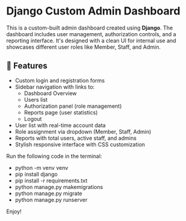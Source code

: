 # Django Custom Admin Dashboard

This is a custom-built admin dashboard created using **Django**. The dashboard includes user management, authorization controls, and a reporting interface. It's designed with a clean UI for internal use and showcases different user roles like Member, Staff, and Admin.

## 🔧 Features

- Custom login and registration forms
- Sidebar navigation with links to:
  - Dashboard Overview
  - Users list
  - Authorization panel (role management)
  - Reports page (user statistics)
  - Logout
- User list with real-time account data
- Role assignment via dropdown (Member, Staff, Admin)
- Reports with total users, active staff, and admins
- Stylish responsive interface with CSS customization

Run the following code in the terminal:
- python -m venv venv
- pip install django
- pip install -r requirements.txt
- python manage.py makemigrations
- python manage.py migrate
- python manage.py runserver

Enjoy!


